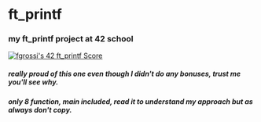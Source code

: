 # ft_printf
### my ft_printf project at 42 school
[![fgrossi's 42 ft_printf Score](https://badge42.vercel.app/api/v2/cl2p9nrdq006809kxlac8prrc/project/2464368)](https://github.com/JaeSeoKim/badge42)
##### really proud of this one even though I didn't do any bonuses, trust me you'll see why.

##### only 8 function, main included, read it to understand my approach but as always don't copy.

